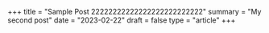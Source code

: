 +++
title = "Sample Post 22222222222222222222222222"
summary = "My second post"
date = "2023-02-22"
draft = false
type = "article"
+++
